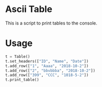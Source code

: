 Ascii Table
===========

This is a script to print tables to the console.

Usage
=====

```python
t = Table()
t.set_headers(["ID", "Name", "Date"])
t.add_row(["1", "Aaaa", "2018-10-2"])
t.add_row(["2", "bbvbbba", "2018-10-2"])
t.add_row(["399", "CCC", "1018-5-2"])
t.print_table()
```
